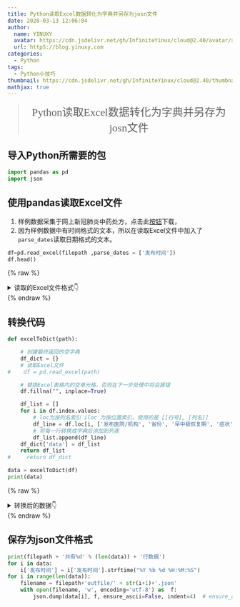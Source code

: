 ```yaml
---
title: Python读取Excel数据转化为字典并另存为josn文件
date: 2020-03-13 12:06:04
author: 
  name: YINUXY
  avatar: https://cdn.jsdelivr.net/gh/InfiniteYinux/cloud@2.40/avatar/avatar.png
  url: httpS://blog.yinuxy.com
categories:
  - Python
tags:
  - Python小技巧
thumbnail: https://cdn.jsdelivr.net/gh/InfiniteYinux/cloud@2.40/thumbnail/Python.jpg
mathjax: true
---
```


> <center><font  size = "5"  face = "楷体">Python读取Excel数据转化为字典并另存为josn文件</font></center>


<!-- more -->
## 导入Python所需要的包 ##
```python
import pandas as pd
import json
```
## 使用pandas读取Excel文件 ##
1. 样例数据采集于网上新冠肺炎中药处方，点击此<btn>[按钮](https://www.lanzous.com/ia7bvva
    )</btn>下载，
2. 因为样例数据中有时间格式的文本，所以在读取Excel文件中加入了`parse_dates`读取日期格式的文本。
```python
df=pd.read_excel(filepath ,parse_dates = ['发布时间'])
df.head()
```
{% raw %}
<details>
<summary>
读取的Excel文件格式👇
</summary>
{% endraw %}

<overflow>




<div>
<style scoped>
    .dataframe tbody tr th:only-of-type {
        vertical-align: middle;
    }

    .dataframe tbody tr th {
        vertical-align: top;
    }

    .dataframe thead th {
        text-align: right;
    }
</style>
<table border="1" class="dataframe">
  <thead>
    <tr style="text-align: right;">
      <th></th>
      <th>发布医院/机构</th>
      <th>省份</th>
      <th>早中极恢复期</th>
      <th>症状</th>
      <th>发布时间</th>
      <th>方剂组成</th>
    </tr>
  </thead>
  <tbody>
    <tr>
      <th>0</th>
      <td>广东省中医药局</td>
      <td>广东省</td>
      <td>早</td>
      <td>湿邪郁肺，枢机不利</td>
      <td>2020-01-26</td>
      <td>藿香10g、 厚朴10g 、法下10g、 茯苓15g、 柴胡15g、 黄芩10g、 党参10...</td>
    </tr>
    <tr>
      <th>1</th>
      <td>广东省中医药局</td>
      <td>广东省</td>
      <td>早</td>
      <td>邪热入肺，肺湿宣讲</td>
      <td>2020-01-26</td>
      <td>炙麻黄8g、 杏仁10g、 生石膏30g、 甘草10g、 槟榔10g、 厚朴10g、 草果1...</td>
    </tr>
    <tr>
      <th>2</th>
      <td>广东省中医药局</td>
      <td>广东省</td>
      <td>中</td>
      <td>热闭肺，腑气不通</td>
      <td>2020-01-26</td>
      <td>生麻黄 8g、杏仁12g、 生石膏30g、 生大黄10g、 瓜蒌仁30g、 桃仁 10g、赤...</td>
    </tr>
    <tr>
      <th>3</th>
      <td>广东省中医药局</td>
      <td>广东省</td>
      <td>中</td>
      <td>湿热蕴毒，肺气闭塞</td>
      <td>2020-01-26</td>
      <td>生麻黄 8g、杏仁12g、 生石膏30g、 生甘草 10g、滑石30g、 茵陈20g、 黄芩...</td>
    </tr>
    <tr>
      <th>4</th>
      <td>广东省中医药局</td>
      <td>广东省</td>
      <td>极</td>
      <td>NaN</td>
      <td>2020-01-26</td>
      <td>红参 10g、炮附子10g、 山萸肉30g、 麦冬20g、 三七10g</td>
    </tr>
  </tbody>
</table>
</div>

</overflow>

{% raw %}</details>{% endraw %}

## 转换代码 ##
```python
def excelToDict(path):

    # 创建最终返回的空字典
    df_dict = {}
    # 读取Excel文件
#    df = pd.read_excel(path)

    # 替换Excel表格内的空单元格，否则在下一步处理中将会报错
    df.fillna("", inplace=True)

    df_list = []
    for i in df.index.values:
        # loc为按列名索引 iloc 为按位置索引，使用的是 [[行号], [列名]]
        df_line = df.loc[i, ['发布医院/机构', '省份', '早中极恢复期', '症状','发布时间','方剂组成']].to_dict()
        # 将每一行转换成字典后添加到列表
        df_list.append(df_line)
    df_dict['data'] = df_list
    return df_list
#     return df_dict

data = excelToDict(df)
print(data)
```

{% raw %}
<details>
<summary>
转换后的数据👇
</summary>
{% endraw %}


    [{'发布医院/机构': '广东省中医药局', '省份': '广东省', '早中极恢复期': '早', '症状': '湿邪郁肺，枢机不利', '发布时间': Timestamp('2020-01-26 00:00:00'), '方剂组成': '藿香10g、 厚朴10g 、法下10g、 茯苓15g、 柴胡15g、 黄芩10g、 党参10g、 杏仁10g、 薏苡仁20g、 猪苓10g、 泽泻10g、 白蔻仁10g、 淡豆鼓10g、 通草 10g、生姜5g、 大枣5g'}, {'发布医院/机构': '广东省中医药局', '省份': '广东省', '早中极恢复期': '早', '症状': '邪热入肺，肺湿宣讲', '发布时间': Timestamp('2020-01-26 00:00:00'), '方剂组成': '炙麻黄8g、 杏仁10g、 生石膏30g、 甘草10g、 槟榔10g、 厚朴10g、 草果10g、 知母10g、 白芍10g、 黄芩15g'}, {'发布医院/机构': '广东省中医药局', '省份': '广东省', '早中极恢复期': '中', '症状': '热闭肺，腑气不通', '发布时间': Timestamp('2020-01-26 00:00:00'), '方剂组成': '生麻黄 8g、杏仁12g、 生石膏30g、 生大黄10g、 瓜蒌仁30g、 桃仁 10g、赤芍15g、 葶苈子20g、 黄连30g、 黄芩10g、 桑白皮10g、 重楼10g、 丹皮15g、 郁金15g、 石菖蒲15g、 生地15g、玄参15g'}, {'发布医院/机构': '广东省中医药局', '省份': '广东省', '早中极恢复期': '中', '症状': '湿热蕴毒，肺气闭塞', '发布时间': Timestamp('2020-01-26 00:00:00'), '方剂组成': '生麻黄 8g、杏仁12g、 生石膏30g、 生甘草 10g、滑石30g、 茵陈20g、 黄芩15g、 白蔻仁10g、 藿香15g、 法夏15g、 苍术15g、 葶苈子20g、 连翘15g、 白僵蚕5g、 蝉蜕5g、 姜黄10g、 生大黄5g、 重楼10g、 丹皮 15g、赤芍15g、 郁金15g、 石菖蒲15g、 生地15g、 玄参15g'}, {'发布医院/机构': '广东省中医药局', '省份': '广东省', '早中极恢复期': '极', '症状': '', '发布时间': Timestamp('2020-01-26 00:00:00'), '方剂组成': '红参 10g、炮附子10g、 山萸肉30g、 麦冬20g、 三七10g'}, {'发布医院/机构': '广东省中医药局', '省份': '广东省', '早中极恢复期': '恢复', '症状': '肺脾两虚', '发布时间': Timestamp('2020-01-26 00:00:00'), '方剂组成': '生晒参10g、 炒白术15g、 茯苓15g、 白扁豆30g、 砂仁6g、 莲子30g、 炙甘草6g、 桔梗10g、 山药15g、 薏苡仁30g、 炒麦芽30g、 神曲10g'}, {'发布医院/机构': '广东省中医药局', '省份': '广东省', '早中极恢复期': '恢复', '症状': '气阴两伤，余邪未尽', '发布时间': Timestamp('2020-01-26 00:00:00'), '方剂组成': '西洋参20g、 石斛10g、 麦冬10g、 知母10g、 淡竹叶10g、 黄连3g、 甘草6g、 茯苓15g、 法半夏10g、 橘红10g、 陈皮10g、 炒麦芽30g'}, {'发布医院/机构': '国家卫健委', '省份': '', '早中极恢复期': '早', '症状': '寒湿郁肺', '发布时间': Timestamp('2020-01-28 00:00:00'), '方剂组成': '苍术15g、陈皮10g、厚朴10g、藿香10g、草果6g、生麻黄6g、羌活10g、生姜10g、槟郎10g'}, {'发布医院/机构': '国家卫健委', '省份': '', '早中极恢复期': '中', '症状': '疫毒闭肺', '发布时间': Timestamp('2020-01-28 00:00:00'), '方剂组成': '杏仁10g、生石膏30g、瓜萎30g、生大黄6g、生炙麻黄各6g、葶苈子10g、桃仁10g、草果6g、槟郎10g、苍术10g'}, {'发布医院/机构': '国家卫健委', '省份': '', '早中极恢复期': '重', '症状': '内闭外脱', '发布时间': Timestamp('2020-01-28 00:00:00'), '方剂组成': '人参15g，黑顺片10g，山茱萸15g， 送服苏合香丸或安宫牛黄丸'}, {'发布医院/机构': '国家卫健委', '省份': '', '早中极恢复期': '恢复期', '症状': '肺脾气虚', '发布时间': Timestamp('2020-01-28 00:00:00'), '方剂组成': '法半夏9g、陈皮10g、党参15g、炙黄芪30g、茯苓15g、藿香10g、砂仁6g'}, {'发布医院/机构': '宝鸡市中医医院', '省份': '陕西省', '早中极恢复期': '预防', '症状': '', '发布时间': Timestamp('2020-01-24 00:00:00'), '方剂组成': '生黄芪 9g 炒白术 6g 防 风 3g 玄 参 6g 炙百合 30g 石 斛 10g 梨 皮 30g 桔 梗 10g 芦 根 30g 生甘草 6g'}, {'发布医院/机构': '宝鸡市中医医院', '省份': '陕西省', '早中极恢复期': '预防', '症状': '', '发布时间': Timestamp('2020-01-24 00:00:00'), '方剂组成': '太子参 15g 贯 众 6g 银 花 10g 连 翘 10g 大青叶 10g 苏 叶 6g 葛 根 10g 藿 香 10g 苍 术 6g 佩 兰 10g 沙 参 20g 芦 根 10g '}, {'发布医院/机构': '贵州省中医药管理局', '省份': '贵州省', '早中极恢复期': '预防', '症状': '', '发布时间': Timestamp('2020-01-23 00:00:00'), '方剂组成': '北沙参10g、玉竹20g、石斛20g、贯众20g、苍术10g、石菖蒲10g。'}, {'发布医院/机构': '贵州省中医药管理局', '省份': '贵州省', '早中极恢复期': '儿童预防', '症状': '', '发布时间': Timestamp('2020-01-23 00:00:00'), '方剂组成': '板蓝根20g 贯众15g 藿香10g 薄荷10g\n菊花15g 荆芥10g 葛根6g 芦根10g\n甘草6g'}, {'发布医院/机构': '上海市中医药管理局', '省份': '江苏省', '早中极恢复期': '早', '症状': '', '发布时间': Timestamp('2020-02-24 00:00:00'), '方剂组成': '麻黄9g、炙甘草6g、杏仁9g、生石膏15-30g、桂枝9g、泽泻9g、猪苓9g、白术9g、茯苓15g、柴胡16g、黄芩6g、姜半夏9g、生姜9g、紫菀9g、冬花9g、射干9g、细辛6g、山药12g、枳实6g、陈皮6g、藿香9g。'}, {'发布医院/机构': '上海市中医药管理局', '省份': '江苏省', '早中极恢复期': '早', '症状': '风热犯肺', '发布时间': Timestamp('2020-02-24 00:00:00'), '方剂组成': '金银花15g、连翘15g、防风9g、黄芩15g、牛蒡子9g、桔梗9g、芦根18g、柴胡9g、陈皮9g、生甘草6g。'}, {'发布医院/机构': '上海市中医药管理局', '省份': '江苏省', '早中极恢复期': '早', '症状': '寒湿郁肺', '发布时间': Timestamp('2020-02-24 00:00:00'), '方剂组成': '生麻黄6g、生石膏15g、杏仁9g、羌活15g、葶苈子15g、贯众9g、地龙15g、徐长卿15g、藿香15g、佩兰9g、苍术15g、云苓45g、生白术30g、焦三仙各9g、厚朴15g、槟榔9g、草果9g、生姜15g。'}, {'发布医院/机构': '上海市中医药管理局', '省份': '江苏省', '早中极恢复期': '早', '症状': '湿热蕴肺', '发布时间': Timestamp('2020-02-24 00:00:00'), '方剂组成': '槟榔10g、草果10g、厚朴10g、知母10g、黄芩10g、柴胡10g、赤芍10g、连翘15g、青蒿10g、苍术10g、大青叶10g、生甘草5g。呕恶者加黄连3g、苏叶6g。'}, {'发布医院/机构': '上海市中医药管理局', '省份': '江苏省', '早中极恢复期': '中', '症状': '湿毒郁肺', '发布时间': Timestamp('2020-02-24 00:00:00'), '方剂组成': '生麻黄6g、苦杏仁15g、生石膏30g、生薏苡仁30g、苍术10g、藿香15g、青蒿12g、虎杖20g、马鞭草30g、干芦根30g、葶苈子15g、化橘红15g、生甘草10g。呕恶者加黄连3g、苏叶6g。'}, {'发布医院/机构': '上海市中医药管理局', '省份': '江苏省', '早中极恢复期': '中', '症状': '寒湿阻肺', '发布时间': Timestamp('2020-02-24 00:00:00'), '方剂组成': '苍术15g、陈皮10g、厚朴10g、藿香10g、草果6g、生麻黄6g、羌活10g、生姜10g、槟榔10g。'}, {'发布医院/机构': '上海市中医药管理局', '省份': '江苏省', '早中极恢复期': '重', '症状': '热毒闭肺', '发布时间': Timestamp('2020-02-24 00:00:00'), '方剂组成': '生麻黄6g、杏仁9g、生石膏15g、甘草3g、藿香10g、厚朴10g、苍术15g、草果10g、法半夏9g、茯苓15g、生大黄5g、生黄芪10g、葶苈子10g、赤芍10g。'}, {'发布医院/机构': '上海市中医药管理局', '省份': '江苏省', '早中极恢复期': '重', '症状': '气营两燔', '发布时间': Timestamp('2020-02-24 00:00:00'), '方剂组成': '生石膏30-60g、知母30g、生地30-60g、水牛角30g、赤芍30g、玄参30g、连翘15g、丹皮15g、黄连6g、竹叶12g、葶苈子15g、生甘草6g。'}, {'发布医院/机构': '上海市中医药管理局', '省份': '江苏省', '早中极恢复期': '危重', '症状': '内闭外脱', '发布时间': Timestamp('2020-02-24 00:00:00'), '方剂组成': '人参15g、黑顺片10g、山茱萸15g，送服苏合香丸或安宫牛黄丸。'}, {'发布医院/机构': '上海市中医药管理局', '省份': '江苏省', '早中极恢复期': '恢复', '症状': '气阴两虚', '发布时间': Timestamp('2020-02-24 00:00:00'), '方剂组成': '南北沙参各10g、麦冬15g、西洋参6g，五味子6g、生石膏15g、淡竹叶10g、桑叶10g、芦根15g、丹参15g、生甘草6g。'}, {'发布医院/机构': '上海市中医药管理局', '省份': '江苏省', '早中极恢复期': '恢复', '症状': '肺脾气虚', '发布时间': Timestamp('2020-02-24 00:00:00'), '方剂组成': '法半夏9g、陈皮10g、党参15g、炙黄芪30g、炒白术10g、茯苓15g、藿香10g、砂仁6g、甘草6g。'}, {'发布医院/机构': '四川省中医药管理局', '省份': '四川省', '早中极恢复期': '急性期', '症状': '风热夹湿', '发布时间': Timestamp('2020-01-24 00:00:00'), '方剂组成': '银花30g连翘30g荆芥15g牛蒡子15g薄荷15g桔梗30g杏仁15g广藿香15g厚朴15g茯苓30g法半夏15g豆蔻15g薏苡仁30g白扁豆30g焦山楂30g建曲15g芦根30g'}, {'发布医院/机构': '四川省中医药管理局', '省份': '四川省', '早中极恢复期': '急性期', '症状': '风寒夹湿', '发布时间': Timestamp('2020-01-24 00:00:00'), '方剂组成': '荆芥15g防风15g川芎15g白芷15g薄荷15g桔梗30g广藿香15g紫苏叶15g厚朴15g炒白术30g法半夏15g建曲15g薏苡仁30g茯苓30g豆蔻15g杏仁15g焦山楂30g白扁豆30g芦根30g'}, {'发布医院/机构': '四川省中医药管理局', '省份': '四川省', '早中极恢复期': '急性期', '症状': '湿邪郁肺', '发布时间': Timestamp('2020-01-24 00:00:00'), '方剂组成': '蜜麻黄10g杏仁15g草果10-20g槟榔10-15g蝉蜕5-10g连翘10-30g苍术10-15g桔梗20-30g黄芩15g牛蒡子15g生甘草5-10g。'}, {'发布医院/机构': '四川省中医药管理局', '省份': '四川省', '早中极恢复期': '急性期', '症状': '湿热蕴肺', '发布时间': Timestamp('2020-01-24 00:00:00'), '方剂组成': '陈皮10-15g杏仁10-15g黄芩10-15g瓜蒌皮10-15g茯苓15-30g藿香15g厚朴10-20g青蒿20-30g芦根20-30g金银花15-30g太子参30g生甘草5-10g'}, {'发布医院/机构': '四川省中医药管理局', '省份': '四川省', '早中极恢复期': '急性期', '症状': '邪热壅肺', '发布时间': Timestamp('2020-01-24 00:00:00'), '方剂组成': '蜜麻黄10g杏仁10-15g石膏20-30g桑白皮15g金银花20-30g连翘20-30g黄芩15g浙贝母15g生甘草5-10g'}, {'发布医院/机构': '四川省中医药管理局', '省份': '四川省', '早中极恢复期': '急性期', '症状': '邪毒闭肺', '发布时间': Timestamp('2020-01-24 00:00:00'), '方剂组成': '杏仁15g生石膏20-30g瓜蒌皮15g大黄5g蜜麻黄10g葶苈子15-20g桃仁10g赤芍15g生甘草5-10g'}, {'发布医院/机构': '四川省中医药管理局', '省份': '四川省', '早中极恢复期': '急性期', '症状': '内闭外脱', '发布时间': Timestamp('2020-01-24 00:00:00'), '方剂组成': '生晒参20-30g,炙附片30-60g，山茱萸15-20g,送服安宫牛黄丸或紫雪散'}, {'发布医院/机构': '四川省中医药管理局', '省份': '四川省', '早中极恢复期': '恢复期', '症状': '余邪未尽、气阴两虚', '发布时间': Timestamp('2020-01-24 00:00:00'), '方剂组成': '竹叶15g石膏15-20g太子参20-30g麦冬10-15g半夏10g白术15-20g茯苓15-20g炙甘草5-10g'}, {'发布医院/机构': '江西中医药管理局', '省份': '江西省', '早中极恢复期': '预防', '症状': '', '发布时间': Timestamp('2020-02-03 00:00:00'), '方剂组成': '生黄芪12g、防风\n\n10g、白术10g、银花10g、连翘10g、贯众6g、佩兰10g、陈皮10g、苍术10g、桔梗10g。'}, {'发布医院/机构': '江西中医药管理局', '省份': '江西省', '早中极恢复期': '早', '症状': '寒湿郁肺', '发布时间': Timestamp('2020-02-03 00:00:00'), '方剂组成': '苍术15g、陈皮10g、厚朴10g、藿香10g、草果6g、生麻黄6g、羌活10g、生姜10g、槟郎10g'}, {'发布医院/机构': '江西中医药管理局', '省份': '江西省', '早中极恢复期': '中', '症状': '疫毒闭肺', '发布时间': Timestamp('2020-02-03 00:00:00'), '方剂组成': '杏仁10g、生石膏30g、瓜萎30g、生大黄6g、生炙麻黄各6g、葶苈子10g、桃仁10g、草果6g、槟郎10g、苍术10g'}, {'发布医院/机构': '江西中医药管理局', '省份': '江西省', '早中极恢复期': '重', '症状': '内闭外脱', '发布时间': Timestamp('2020-02-03 00:00:00'), '方剂组成': '人参15g、黑顺片10g、山茱萸15g，送服苏合香丸或安宫牛黄丸'}, {'发布医院/机构': '江西中医药管理局', '省份': '江西省', '早中极恢复期': '恢复', '症状': '肺脾气虚', '发布时间': Timestamp('2020-02-03 00:00:00'), '方剂组成': '法半夏9g、陈皮10g、党参15g、炙黄芪30g、茯苓15g、藿香10g、砂仁6g'}, {'发布医院/机构': '黑龙江省中医药管理局', '省份': '黑龙江省', '早中极恢复期': '早', '症状': '寒湿郁肺', '发布时间': Timestamp('2020-02-26 00:00:00'), '方剂组成': '藿香15g、苏叶15g、桔梗15g、枳壳15g、生麻黄6g、杏仁10g、陈皮15g、茯苓20g、白术15g、佩兰15g、苍术15g、厚朴15g、半夏15g、草果仁15g、白芷15g、黄芩10g、大青叶15g、葛根15g、甘草15g。'}, {'发布医院/机构': '黑龙江省中医药管理局', '省份': '黑龙江省', '早中极恢复期': '中', '症状': '疫毒闭肺', '发布时间': Timestamp('2020-02-26 00:00:00'), '方剂组成': '水牛角20g、生地15g、丹参25g、玄参20g、金银花30g、连翘20g、桔梗20g、枳壳20g、川芎15g、赤芍25g、地龙20g、桃仁15g、太子参25g、炒白术20g、茯苓25g、生麻黄10g、白果20g、葶苈子20g、黄芩15g、杏仁10g、紫苏子20g、瓜蒌20g、浙贝母15g、生薏米20g、甘草15g。'}, {'发布医院/机构': '黑龙江省中医药管理局', '省份': '黑龙江省', '早中极恢复期': '重', '症状': '内闭外脱', '发布时间': Timestamp('2020-02-26 00:00:00'), '方剂组成': '人参15g、干姜10g、附子10g、甘草10g，煎汤送服紫雪丹或至宝丹、安宫牛黄丸、苏合香丸酌情选用。'}, {'发布医院/机构': '黑龙江省中医药管理局', '省份': '黑龙江省', '早中极恢复期': '恢复期', '症状': '余邪未尽，气阴两伤', '发布时间': Timestamp('2020-02-26 00:00:00'), '方剂组成': '竹叶15g、石膏20g、太子参15g、麦冬20g、半夏10g、枇杷叶15g、玉竹15g、玄参15g、杏仁10g、陈皮15g、甘草10g。'}]
    

{% raw %}</details>{% endraw %}

## 保存为json文件格式 ##
```python
print(filepath + '共有%d' % (len(data)) + '行数据')
for i in data:
    i['发布时间'] = i['发布时间'].strftime("%Y %b %d %H:%M:%S")
for i in range(len(data)):
    filename = filepath+'outfile/' + str(i+1)+'.json'
    with open(filename, 'w', encoding='utf-8') as  f:
        json.dump(data[i], f, ensure_ascii=False, indent=4)  # ensure_ascii=False(输出中文)， indent=4(缩进为4)
```